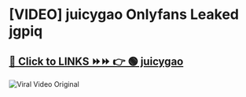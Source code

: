 
 # [VIDEO] juicygao Onlyfans Leaked jgpiq

## <h2><a href="https://clipsfans.com/juicygao&ref=git">🔗 Click to LINKS ⏩⏩ 👉 🟢 juicygao </a></h2>

<a href="https://clipsfans.com/juicygao&ref=git" rel="nofollow" data-target="animated-image.originalLink"><img src="https://i.ibb.co.com/xMMVF88/686577567.gif" alt="Viral Video Original" style="max-width: 100%; display: inline-block;" data-target="animated-image.originalImage"></a>

